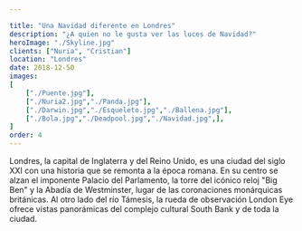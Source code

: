 ```yaml
---

title: "Una Navidad diferente en Londres"
description: "¿A quien no le gusta ver las luces de Navidad?"
heroImage: "./Skyline.jpg"
clients: ["Nuria", "Cristian"]
location: "Londres"
date: 2018-12-50
images:
[
	["./Puente.jpg"],
	["./Nuria2.jpg","./Panda.jpg"],
	["./Darwin.jpg","./Esqueleto.jpg","./Ballena.jpg"],
	["./Bola.jpg","./Deadpool.jpg","./Navidad.jpg",],
]
order: 4
---
```


Londres, la capital de Inglaterra y del Reino Unido, es una ciudad del siglo XXI con una historia que se remonta a la época romana. En su centro se alzan el imponente Palacio del Parlamento, la torre del icónico reloj "Big Ben" y la Abadía de Westminster, lugar de las coronaciones monárquicas británicas. Al otro lado del río Támesis, la rueda de observación London Eye ofrece vistas panorámicas del complejo cultural South Bank y de toda la ciudad.
